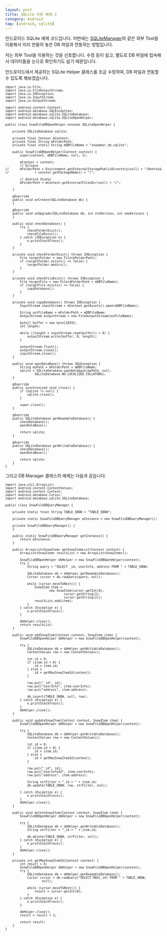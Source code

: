 ```yaml
---
layout: post
title: SQLite 사용 예제 2
category: Android
tag: [android, sqlite]
---
```


안드로이드 SQLite 예제 코드입니다. 이번에는 [SQLiteManager](https://addons.mozilla.org/ko/firefox/addon/sqlite-manager/)와 
같은 외부 Tool을 이용해서 미리 만들어 놓은 DB 파일과 연동하는 방법입니다.

저는 외부 Tool을 이용하는 것을 선호합니다. 
수정 등이 쉽고, 별도로 DB 파일에 접속해서 데이터들을 눈으로 확인하기도 쉽기 때문입니다.

안드로이드에서 제공하는 SQLite Helper 클래스를 조금 수정하여, 
DB 파일과 연동할 수 있도록 해보겠습니다.


<pre class="prettyprint" style="font-size:0.7em;">
import java.io.File;
import java.io.FileOutputStream;
import java.io.IOException;
import java.io.InputStream;
import java.io.OutputStream;

import android.content.Context;
import android.database.SQLException;
import android.database.sqlite.SQLiteDatabase;
import android.database.sqlite.SQLiteOpenHelper;

public class SnowFileDBOpenHelper extends SQLiteOpenHelper {

	private SQLiteDatabase sqlite;

	private final Context mContext;
	private final String mFolderPath;
	private final static String mDBFileName = "snowdeer_db.sqlite";
	
	public SnowFileDBOpenHelper(Context context) {
		super(context, mDBFileName, null, 1);
 
		mContext = context;
		// Eclipse
//		mFolderPath = Environment.getExternalStoragePublicDirectory(null) + "/Android/data/"
//				+ context.getPackageName() + "/";

		// Android Studio
		mFolderPath = mContext.getExternalFilesDir(null) + "/";
		
	}
	
	@Override
	public void onCreate(SQLiteDatabase db) {
	}

	@Override
	public void onUpgrade(SQLiteDatabase db, int oldVersion, int newVersion) {
	}

	public void checkDatabase() {
		try {
			checkFolderExist();
			checkFileExist();
		} catch (IOException e) {
			e.printStackTrace();
		}
	}
	
	private void checkFolderExist() throws IOException {
		File targetFolder = new File(mFolderPath);
		if (targetFolder.exists() == false) {
			targetFolder.mkdirs();
		}
	}

	private void checkFileExist() throws IOException {
		File targetFile = new File(mFolderPath + mDBFileName);
		if (targetFile.exists() == false) {
			copyDatabase();
		}
	}

	private void copyDatabase() throws IOException {
		InputStream inputStream = mContext.getAssets().open(mDBFileName);

		String outFileName = mFolderPath + mDBFileName;
		OutputStream outputStream = new FileOutputStream(outFileName);

		byte[] buffer = new byte[1024];
		int length;

		while ((length = inputStream.read(buffer)) > 0) {
			outputStream.write(buffer, 0, length);
		}

		outputStream.flush();
		outputStream.close();
		inputStream.close();
	}

	public void openDataBase() throws SQLException {
		String myPath = mFolderPath + mDBFileName;
		sqlite = SQLiteDatabase.openDatabase(myPath, null,
				SQLiteDatabase.NO_LOCALIZED_COLLATORS);
	}

	@Override
	public synchronized void close() {
		if (sqlite != null) {
			sqlite.close();
		}

		super.close();
	}

	@Override
	public SQLiteDatabase getReadableDatabase() {
		checkDatabase();
		openDataBase();

		return sqlite;
	}
	
	@Override
	public SQLiteDatabase getWritableDatabase() {
		checkDatabase();
		openDataBase();

		return sqlite;
	}
}
</pre>

그리고 DB Manager 클래스의 예제는 다음과 같습니다.

<pre class="prettyprint" style="font-size:0.7em;">
import java.util.ArrayList;
import android.content.ContentValues;
import android.content.Context;
import android.database.Cursor;
import android.database.sqlite.SQLiteDatabase;

public class SnowFileDBQueryManager {

	private static final String TABLE_SNOW = "TABLE_SNOW";
	
	private static SnowFileDBQueryManager mInstance = new SnowFileDBQueryManager();

	private SnowFileDBQueryManager() {
	}

	public static SnowFileDBQueryManager getInstance() {
		return mInstance;
	}
	
	public ArrayList&lt;SnowItem&gt; getSnowItemList(Context context) {
		ArrayList&lt;SnowItem&gt; resultList = new ArrayList&lt;SnowItem&gt;();

		SnowFileDBOpenHelper dbHelper = new SnowFileDBOpenHelper(context);
		try {
			String query = "SELECT _id, userInfo, address FROM " + TABLE_SNOW;

			SQLiteDatabase db = dbHelper.getReadableDatabase();
			Cursor cursor = db.rawQuery(query, null);

			while (cursor.moveToNext()) {
				SnowItem item =
						new SnowItem(cursor.getInt(0),
								cursor.getString(1),
								cursor.getString(2));
				resultList.add(item);
			}
		} catch (Exception e) {
			e.printStackTrace();
		}
		
		dbHelper.close();
		return resultList;
	}

	public void addSnowItem(Context context, SnowItem item) {
		SnowFileDBOpenHelper dbHelper = new SnowFileDBOpenHelper(context);

		try {
			SQLiteDatabase db = dbHelper.getWritableDatabase();
			ContentValues row = new ContentValues();

			int id = 0;
			if (item.id > 0) {
				id = item.id;
			} else {
				id = getMaxSnowItemId(context);
			}

			row.put("_id", id);
			row.put("userInfo", item.userInfo);
			row.put("address", item.address);

			db.insert(TABLE_SNOW, null, row);
		} catch (Exception e) {
			e.printStackTrace();
		}
		dbHelper.close();
	}

	public void updateSnowItem(Context context, SnowItem item) {
		SnowFileDBOpenHelper dbHelper = new SnowFileDBOpenHelper(context);

		try {
			SQLiteDatabase db = dbHelper.getWritableDatabase();
			ContentValues row = new ContentValues();

			int id = 0;
			if (item.id > 0) {
				id = item.id;
			} else {
				id = getMaxSnowItemId(context);
			}

			row.put("_id", id);
			row.put("userInfoId", item.userInfo);
			row.put("address", item.address);

			String strFilter = "_id = " + item.id;
			db.update(TABLE_SNOW, row, strFilter, null);
			
		} catch (Exception e) {
			e.printStackTrace();
		}
		dbHelper.close();
	}

	public void deleteSnowItem(Context context, SnowItem item) {
		SnowFileDBOpenHelper dbHelper = new SnowFileDBOpenHelper(context);

		try {
			SQLiteDatabase db = dbHelper.getWritableDatabase();
			String strFilter = "_id = " + item.id;
			
			db.delete(TABLE_SNOW, strFilter, null);
		} catch (Exception e) {
			e.printStackTrace();
		}
		dbHelper.close();
	}

	private int getMaxSnowItemId(Context context) {
		int result = 0;
		SnowFileDBOpenHelper dbHelper = new SnowFileDBOpenHelper(context);
		try {
			SQLiteDatabase db = dbHelper.getReadableDatabase();
			Cursor cursor = db.rawQuery("SELECT MAX(_id) FROM " + TABLE_SNOW,
					null);

			while (cursor.moveToNext()) {
				result = cursor.getInt(0);
			}
		} catch (Exception e) {
			e.printStackTrace();
		}
		
		dbHelper.close();
		result = result + 1;
		
		return result;
	}
}
</pre>
